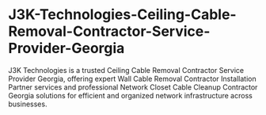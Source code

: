 # J3K-Technologies-Ceiling-Cable-Removal-Contractor-Service-Provider-Georgia
J3K Technologies is a trusted Ceiling Cable Removal Contractor Service Provider Georgia, offering expert Wall Cable Removal Contractor Installation Partner services and professional Network Closet Cable Cleanup Contractor Georgia solutions for efficient and organized network infrastructure across businesses.
